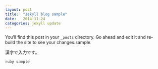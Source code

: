 ```yaml
---
layout: post
title:  "Jekyll blog sample"
date:   2014-11-24
categories: jekyll update
---
```

You’ll find this post in your `_posts` directory. Go ahead and edit it and re-build the site to see your changes.sample.

漢字で入力です。

~~~ ruby
ruby sample
~~~